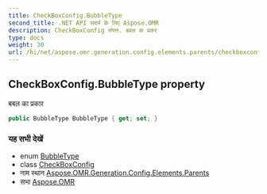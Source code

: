 ```yaml
---
title: CheckBoxConfig.BubbleType
second_title: .NET API संदर्भ के लिए Aspose.OMR
description: CheckBoxConfig संपत्त. बबल क प्रकर
type: docs
weight: 30
url: /hi/net/aspose.omr.generation.config.elements.parents/checkboxconfig/bubbletype/
---
```

## CheckBoxConfig.BubbleType property

बबल का प्रकार

```csharp
public BubbleType BubbleType { get; set; }
```

### यह सभी देखें

* enum [BubbleType](../../../aspose.omr.generation.config.enums/bubbletype/)
* class [CheckBoxConfig](../)
* नाम स्थान [Aspose.OMR.Generation.Config.Elements.Parents](../../checkboxconfig/)
* सभा [Aspose.OMR](../../../)


